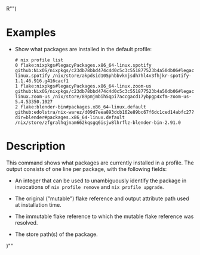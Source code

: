 R""(

# Examples

* Show what packages are installed in the default profile:

  ```console
  # nix profile list
  0 flake:nixpkgs#legacyPackages.x86_64-linux.spotify github:NixOS/nixpkgs/c23db78bbd474c4d0c5c3c551877523b4a50db06#legacyPackages.x86_64-linux.spotify /nix/store/akpdsid105phbbvknjsdh7hl4v3fhjkr-spotify-1.1.46.916.g416cacf1
  1 flake:nixpkgs#legacyPackages.x86_64-linux.zoom-us github:NixOS/nixpkgs/c23db78bbd474c4d0c5c3c551877523b4a50db06#legacyPackages.x86_64-linux.zoom-us /nix/store/89pmjmbih5qpi7accgacd17ybpgp4xfm-zoom-us-5.4.53350.1027
  2 flake:blender-bin#packages.x86_64-linux.default github:edolstra/nix-warez/d09d7eea893dcb162e89bc67f6dc1ced14abfc27?dir=blender#packages.x86_64-linux.default /nix/store/zfgralhqjnam662kqsgq6isjw8lhrflz-blender-bin-2.91.0
  ```

# Description

This command shows what packages are currently installed in a
profile. The output consists of one line per package, with the
following fields:

* An integer that can be used to unambiguously identify the package in
  invocations of `nix profile remove` and `nix profile upgrade`.

* The original ("mutable") flake reference and output attribute path
  used at installation time.

* The immutable flake reference to which the mutable flake reference
  was resolved.

* The store path(s) of the package.

)""
